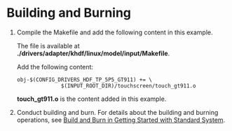 # Building and Burning<a name="EN-US_TOPIC_0000001110903354"></a>

1.  Compile the Makefile and add the following content in this example.

    The file is available at  **./drivers/adapter/khdf/linux/model/input/Makefile**.

    Add the following content:

    ```
    obj-$(CONFIG_DRIVERS_HDF_TP_5P5_GT911) += \
                  $(INPUT_ROOT_DIR)/touchscreen/touch_gt911.o
    ```

    **touch\_gt911.o**  is the content added in this example.

2.  Conduct building and burn. For details about the building and burning operations, see  [Build and Burn in Getting Started with Standard System](../quick-start/standard-system.md).

